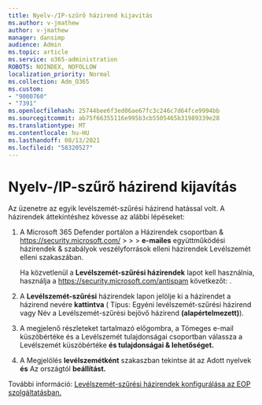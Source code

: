 ```yaml
---
title: Nyelv-/IP-szűrő házirend kijavítás
ms.author: v-jmathew
author: v-jmathew
manager: dansimp
audience: Admin
ms.topic: article
ms.service: o365-administration
ROBOTS: NOINDEX, NOFOLLOW
localization_priority: Normal
ms.collection: Adm_O365
ms.custom:
- "9000760"
- "7391"
ms.openlocfilehash: 25744bee6f3ed06ae67fc3c246c7d64fce9994bb
ms.sourcegitcommit: ab75f66355116e995b3cb5505465b31989339e28
ms.translationtype: MT
ms.contentlocale: hu-HU
ms.lasthandoff: 08/13/2021
ms.locfileid: "58320527"
---
```

# <a name="fix-languageip-filter-policy"></a>Nyelv-/IP-szűrő házirend kijavítás

Az üzenetre az egyik levélszemét-szűrési házirend hatással volt. A házirendek áttekintéshez kövesse az alábbi lépéseket:

1. A Microsoft 365 Defender portálon a Házirendek csoportban & <https://security.microsoft.com/>  \>  \>  \> **e-mailes**  együttműködési házirendek & szabályok veszélyforrások elleni házirendek Levélszemét elleni szakaszában.

   Ha közvetlenül a **Levélszemét-szűrési házirendek** lapot kell használnia, használja a <https://security.microsoft.com/antispam> következőt: .

2. A **Levélszemét-szűrési** házirendek lapon jelölje ki a házirendet a házirend nevére **kattintva** ( Típus: Egyéni levélszemét-szűrési házirend vagy Név a Levélszemét-szűrési bejövő házirend **(alapértelmezett)**).  
3. A megjelenő részleteket tartalmazó előgombra, a Tömeges e-mail küszöbértéke és a Levélszemét tulajdonságai csoportban válassza a Levélszemét küszöbértéke **és tulajdonságai & lehetőséget.** 
4. A Megjelölés **levélszemétként** szakaszban tekintse át az Adott nyelvek **és** Az országtól **beállítást.**

További információ: [Levélszemét-szűrési házirendek konfigurálása az EOP szolgáltatásban.](https://docs.microsoft.com/microsoft-365/security/office-365-security/configure-your-spam-filter-policies)
